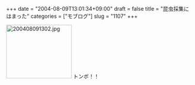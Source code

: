 +++
date = "2004-08-09T13:01:34+09:00"
draft = false
title = "昆虫採集にはまった"
categories = ["モブログ"]
slug = "1107"
+++

<img src="http://ieiriblog.jugem.cc/?image=4000" class="pict" width="176" height="144" alt="200408091302.jpg" />
トンボ！！
